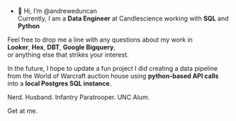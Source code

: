 - 👋 Hi, I’m @andreweduncan </br>
Currently, I am a **Data Engineer** at Candlescience working with **SQL** and **Python**

Feel free to drop me a line with any questions about my work in </br>
**Looker**, **Hex**, **DBT**, **Google Bigquery**, </br>
or anything else that strikes your interest. </br>

In the future, I hope to update a fun project I did creating a data pipeline from 
the World of Warcraft auction house using **python-based API calls** into a **local Postgres SQL instance**.

Nerd.
Husband.
Infantry Paratrooper.
UNC Alum.

Get at me.

<!---
andreweduncan/andreweduncan is a ✨ special ✨ repository because its `README.md` (this file) appears on your GitHub profile.
You can click the Preview link to take a look at your changes.
--->
